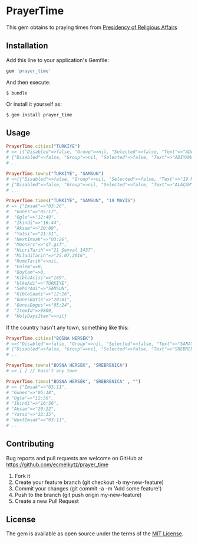 # PrayerTime

This gem obtains to praying times from [Presidency of Religious Affairs](http://www.diyanet.gov.tr/)

## Installation

Add this line to your application's Gemfile:

```ruby
gem 'prayer_time'
```

And then execute:

    $ bundle

Or install it yourself as:

    $ gem install prayer_time

## Usage

```ruby
PrayerTime.cities("TURKIYE")
# => [{"Disabled"=>false, "Group"=>nil, "Selected"=>false, "Text"=>"ADANA", "Value"=>"500"},
# {"Disabled"=>false, "Group"=>nil, "Selected"=>false, "Text"=>"ADIYAMAN", "Value"=>"501"},
# ...

PrayerTime.towns("TURKIYE", "SAMSUN")
# =>[{"Disabled"=>false, "Group"=>nil, "Selected"=>false, "Text"=>"19 MAYIS", "Value"=>"9809"},
# {"Disabled"=>false, "Group"=>nil, "Selected"=>false, "Text"=>"ALAÇAM", "Value"=>"9810"},
# ...

PrayerTime.times("TURKIYE", "SAMSUN", "19 MAYIS")
# => {"Imsak"=>"03:26",
#  "Gunes"=>"05:17",
#  "Ogle"=>"12:49",
#  "Ikindi"=>"16:44",
#  "Aksam"=>"20:09",
#  "Yatsi"=>"21:51",
#  "NextImsak"=>"03:26",
#  "MoonSrc"=>"d7.gif",
#  "HicriTarih"=>"21 Şevval 1437",
#  "MiladiTarih"=>"25.07.2016",
#  "RumiTarih"=>nil,
#  "Enlem"=>0,
#  "Boylam"=>0,
#  "KibleAcisi"=>"169",
#  "UlkeAdi"=>"TÜRKİYE",
#  "SehirAdi"=>"SAMSUN",
#  "KibleSaati"=>"12:26",
#  "GunesBatis"=>"20:01",
#  "GunesDogus"=>"05:24",
#  "ItemId"=>9809,
#  "HolyDaysItem"=>nil}
```
If the country hasn't  any town, something like this:
```ruby
PrayerTime.cities("BOSNA HERSEK")
# =>{"Disabled"=>false, "Group"=>nil, "Selected"=>false, "Text"=>"SARAYBOSNA(sarajevo)", "Value"=>"12029"},
# {"Disabled"=>false, "Group"=>nil, "Selected"=>false, "Text"=>"SREBRENICA", "Value"=>"12003"},
# ...

PrayerTime.towns("BOSNA HERSEK", "SREBRENICA")
# => [ ] // hasn't any town

PrayerTime.times("BOSNA HERSEK", "SREBRENICA" , "")
# => {"Imsak"=>"03:11",
# "Gunes"=>"05:18",
# "Ogle"=>"12:56",
# "Ikindi"=>"16:56",
# "Aksam"=>"20:22",
# "Yatsi"=>"22:15",
# "NextImsak"=>"03:11",
# ...
```

## Contributing

Bug reports and pull requests are welcome on GitHub at https://github.com/ecmelkytz/prayer_time

1. Fork it
2. Create your feature branch (git checkout -b my-new-feature)
3. Commit your changes (git commit -a -m 'Add some feature')
4. Push to the branch (git push origin my-new-feature)
5. Create a new Pull Request


## License

The gem is available as open source under the terms of the [MIT License](http://opensource.org/licenses/MIT).
